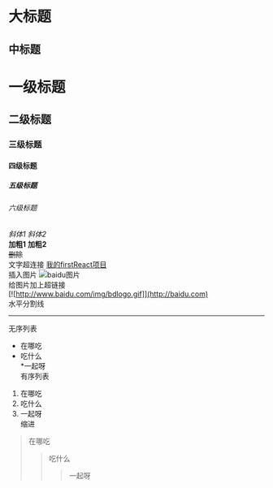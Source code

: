 大标题                       
====  
中标题                      
----    
# 一级标题   
## 二级标题   
### 三级标题   
#### 四级标题   
##### 五级标题   
###### 六级标题   
*斜体1*       _斜体2_   
**加粗1**     __加粗2__      
~~删除~~    
文字超连接     [我的firstReact项目](https://github.com/nizhenkeai/firstReact)   
插入图片       ![baidu图片](http://www.baidu.com/img/bdlogo.gif)       
给图片加上超链接   
[![http://www.baidu.com/img/bdlogo.gif]](http://baidu.com)  
水平分割线    
***     
无序列表  
* 在哪吃   
* 吃什么   
*一起呀   
有序列表   
1. 在哪吃   
2. 吃什么   
3. 一起呀   
缩进   
> 在哪吃   
>> 吃什么   
>>> 一起呀   

